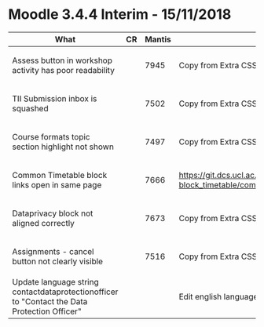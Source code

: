 # Moodle 3.4.4 Interim - 15/11/2018

<table>
<thead>
<tr class="header">
<th>What</th>
<th>CR</th>
<th>Mantis</th>
<th>Steps</th>
<th>Who</th>
<th>Confirmed</th>
<th>Comment</th>
</tr>
</thead>
<tbody>
<tr class="odd">
<td>Assess button in workshop activity has poor readability</td>
<td><br />
</td>
<td>7945</td>
<td>Copy from Extra CSS</td>
<td>MB</td>
<td><div class="content-wrapper">
<p>14 Nov 2018 </p>
</div></td>
<td>DONE</td>
</tr>
<tr class="even">
<td>TII Submission inbox is squashed</td>
<td><br />
</td>
<td>7502</td>
<td>Copy from Extra CSS</td>
<td>MB</td>
<td><div class="content-wrapper">
<p>14 Nov 2018 </p>
</div></td>
<td>DONE</td>
</tr>
<tr class="odd">
<td>Course formats topic section highlight not shown</td>
<td><br />
</td>
<td>7497</td>
<td>Copy from Extra CSS</td>
<td>AS</td>
<td><div class="content-wrapper">
<p>15 Nov 2018 </p>
</div></td>
<td>DONE</td>
</tr>
<tr class="even">
<td>Common Timetable block links open in same page</td>
<td><br />
</td>
<td>7666</td>
<td><a href="https://git.dcs.ucl.ac.uk/moodle/moodle-block_timetable/commit/d93cca42a5e05d98558e40c8ee757b40ad39db72" class="uri">https://git.dcs.ucl.ac.uk/moodle/moodle-block_timetable/commit/d93cca42a5e05d98558e40c8ee757b40ad39db72</a></td>
<td>AS</td>
<td><div class="content-wrapper">
<p>15 Nov 2018 </p>
</div></td>
<td>DONE</td>
</tr>
<tr class="odd">
<td>Dataprivacy block not aligned correctly</td>
<td><br />
</td>
<td>7673</td>
<td>Copy from Extra CSS</td>
<td>AS</td>
<td><div class="content-wrapper">
<p>15 Nov 2018 </p>
</div></td>
<td>DONE</td>
</tr>
<tr class="even">
<td>Assignments - cancel button not clearly visible</td>
<td><br />
</td>
<td>7516</td>
<td>Copy from Extra CSS</td>
<td>AS</td>
<td><div class="content-wrapper">
<p>15 Nov 2018 </p>
</div></td>
<td>DONE</td>
</tr>
<tr class="odd">
<td>Update language string contactdataprotectionofficer to &quot;Contact the Data Protection Officer&quot;</td>
<td><br />
</td>
<td><br />
</td>
<td>Edit english language pack through admin interface.</td>
<td>AS</td>
<td><div class="content-wrapper">
<p>19 Nov 2018 </p>
</div></td>
<td>DONE</td>
</tr>
</tbody>
</table>


